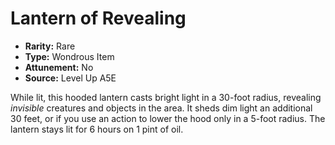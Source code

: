 
# Lantern of Revealing

* **Rarity:** Rare
* **Type:** Wondrous Item
* **Attunement:** No
* **Source:** Level Up A5E


While lit, this hooded lantern casts bright light in a 30-foot radius, revealing _invisible_  creatures and objects in the area. It sheds dim light an additional 30 feet, or if you use an action to lower the hood only in a 5-foot radius. The lantern stays lit for 6 hours on 1 pint of oil.
